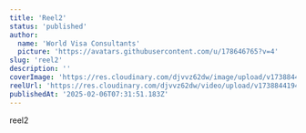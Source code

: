 ```yaml
---
title: 'Reel2'
status: 'published'
author:
  name: 'World Visa Consultants'
  picture: 'https://avatars.githubusercontent.com/u/178646765?v=4'
slug: 'reel2'
description: ''
coverImage: 'https://res.cloudinary.com/djvvz62dw/image/upload/v1738844125/greywall/reels/ReelCoverImage/WhatsApp_Image_2025-02-06_at_17.34.12_96d8ee12_xrj8hv.jpg'
reelUrl: 'https://res.cloudinary.com/djvvz62dw/video/upload/v1738844194/greywall/reels/Video-44_clmo9k.mp4'
publishedAt: '2025-02-06T07:31:51.183Z'
---
```


reel2